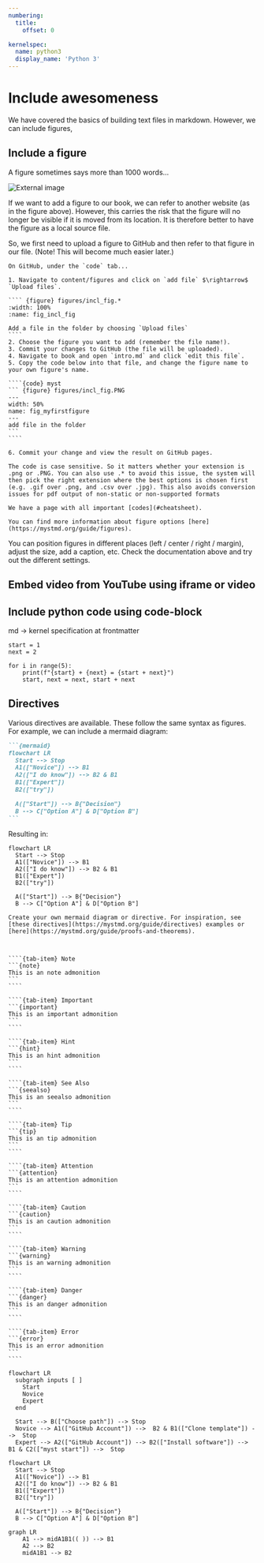 ```yaml
---
numbering:
  title:
    offset: 0

kernelspec:
  name: python3
  display_name: 'Python 3'
---
```


# Include awesomeness

We have covered the basics of building text files in markdown. However, we can include figures,  

## Include a figure

A figure sometimes says more than 1000 words...

![External image](https://polslab.tnw.tudelft.nl/figures/training.JPG)

If we want to add a figure to our book, we can refer to another website (as in the figure above). However, this carries the risk that the figure will no longer be visible if it is moved from its location. It is therefore better to have the figure as a local source file.

So, we first need to upload a figure to GitHub and then refer to that figure in our file. (Note! This will become much easier later.)

`````{exercise}
On GitHub, under the `code` tab...

1. Navigate to content/figures and click on `add file` $\rightarrow$ `Upload files`.

```` {figure} figures/incl_fig.*
:width: 100%
:name: fig_incl_fig

Add a file in the folder by choosing `Upload files`
````
2. Choose the figure you want to add (remember the file name!).
3. Commit your changes to GitHub (the file will be uploaded).
4. Navigate to book and open `intro.md` and click `edit this file`.
5. Copy the code below into that file, and change the figure name to your own figure's name.

````{code} myst
``` {figure} figures/incl_fig.PNG
---
width: 50%
name: fig_myfirstfigure
---
add file in the folder
```
````

6. Commit your change and view the result on GitHub pages.

`````

```{warning}
The code is case sensitive. So it matters whether your extension is .png or .PNG. You can also use .* to avoid this issue, the system will then pick the right extension where the best options is chosen first (e.g. .gif over .png, and .csv over .jpg). This also avoids conversion issues for pdf output of non-static or non-supported formats
```

```{tip}
We have a page with all important [codes](#cheatsheet).

You can find more information about figure options [here](https://mystmd.org/guide/figures).

```

You can position figures in different places (left / center / right / margin), adjust the size, add a caption, etc. Check the documentation above and try out the different settings.

## Embed video from YouTube using iframe or video



## Include python code using code-block

md -> kernel specification at frontmatter
```{code-cell} python
start = 1
next = 2

for i in range(5):
    print(f"{start} + {next} = {start + next}")
    start, next = next, start + next
```


## Directives

Various directives are available. These follow the same syntax as figures. For example, we can include a mermaid diagram:

````markdown
```{mermaid}
flowchart LR
  Start --> Stop
  A1(["Novice"]) --> B1
  A2(["I do know"]) --> B2 & B1
  B1(["Expert"])
  B2(["try"])

  A(["Start"]) --> B{"Decision"}
  B --> C["Option A"] & D["Option B"]
```
````

Resulting in:

```{mermaid}
flowchart LR
  Start --> Stop
  A1(["Novice"]) --> B1
  A2(["I do know"]) --> B2 & B1
  B1(["Expert"])
  B2(["try"])

  A(["Start"]) --> B{"Decision"}
  B --> C["Option A"] & D["Option B"]
```

```{exercise} Create your own directive
Create your own mermaid diagram or directive. For inspiration, see [these directives](https://mystmd.org/guide/directives) examples or [here](https://mystmd.org/guide/proofs-and-theorems).


```


`````{tab-set}

````{tab-item} Note
```{note}
This is an note admonition
```
````

````{tab-item} Important
```{important}
This is an important admonition
```
````

````{tab-item} Hint
```{hint}
This is an hint admonition
```
````

````{tab-item} See Also
```{seealso}
This is an seealso admonition
```
````

````{tab-item} Tip
```{tip}
This is an tip admonition
```
````

````{tab-item} Attention
```{attention}
This is an attention admonition
```
````

````{tab-item} Caution
```{caution}
This is an caution admonition
```
````

````{tab-item} Warning
```{warning}
This is an warning admonition
```
````

````{tab-item} Danger
```{danger}
This is an danger admonition
```
````

````{tab-item} Error
```{error}
This is an error admonition
```
````

`````



```{mermaid}
flowchart LR
  subgraph inputs [ ]
    Start
    Novice
    Expert
  end

  Start --> B(["Choose path"]) --> Stop
  Novice --> A1(["GitHub Account"]) -->  B2 & B1(["Clone template"]) -->  Stop
  Expert --> A2(["GitHub Account"]) --> B2(["Install software"]) --> B1 & C2(["myst start"]) -->  Stop
```



```{mermaid}
flowchart LR
  Start --> Stop
  A1(["Novice"]) --> B1
  A2(["I do know"]) --> B2 & B1
  B1(["Expert"])
  B2(["try"])

  A(["Start"]) --> B{"Decision"}
  B --> C["Option A"] & D["Option B"]
```


```{mermaid} example
graph LR
    A1 --> midA1B1(( )) --> B1
    A2 --> B2
    midA1B1 --> B2
```
